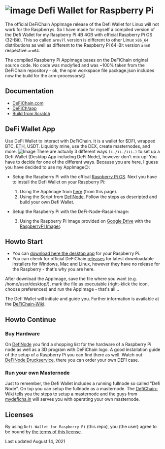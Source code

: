 # ![image](https://user-images.githubusercontent.com/79512509/135573091-5b12a44c-3654-459e-964b-0429d772763a.png) Defi Wallet for Raspberry Pi

The official DeFiChain AppImage release of the Defi Wallet for Linux will not work for the Raspberrys. So I have made for myself a compiled version of the Defi Wallet for my Raspberry Pi 4B 4GB with official Raspberry Pi OS (32-Bit). This so called `armv7l` version is different to other Linux `x86_64` distributions as well as different to the Raspberry Pi 64-Bit version `arm8` respective `arm64`. 

The compiled Raspberry Pi AppImage bases on the DeFiChain original source code. No code was modyfied and was ~100% taken from the DeFiChain repository - ok, the npm workspace file package.json includes now the build for the arm-processors😏
  

## Documentation

- [DeFiChain.com](https://defichain.com/)
- [DeFiCh/app](https://github.com/DeFiCh/app)
- [Build from Scratch](https://github.com/Martin8617/Defi-Wallet-for-Raspberry-Pi/blob/main/build-app.md)


## DeFi Wallet App

Use DeFi Wallet to interact with DeFiChain. It is a wallet for \$DFI, wrapped BTC, ETH, USDT. Liquidity mine, use the DEX, create masternodes, and more.
![Image](https://defichain.com/img/app/liquidity@2x.png)
There are actually 3 different ways `(i./ii./iii.)` to set up a Defi Wallet (Desktop App including DeFi Node), however don't mix up! You have to decide for one of the different ways. Because you are here, I guess you have decided to use my AppImage😉:
- Setup the Raspberry Pi with the offical [Raspberry Pi OS](https://www.raspberrypi.org/software/). Next you have to install the Defi Wallet on your Raspberry Pi:
  1) Using the AppImage from [here](https://github.com/Martin8617/Defi-Wallet-for-Raspberry-Pi/releases) (from this page). 
  2) Using the Script from [DefiNode](https://github.com/DefiNode/DeFiNode/blob/main/README.md#download-script-and-execution). Follow the steps as descripted and build your own Defi Wallet.
  
- Setup the Raspberry Pi with the DeFi-Node-Raspi-Image:
  
  3) Using the Raspberry Pi Image provided on [Google Drive](https://drive.google.com/drive/folders/1yGWeP8gqt5JNypeeJTZ-0aqh-k04m7Jj?usp=sharing) with the [RaspberryPI Imager](https://www.raspberrypi.org/software/). 


## Howto Start

- You can [download here the desktop app](https://github.com/Martin8617/Defi-Wallet-for-Raspberry-Pi/releases) for your Raspberry Pi.
- You can check for official DeFiChain [releases](https://github.com/DeFiCh/app/releases) for latest downloadable installers for Windows, Mac and Linux, however they have no release for the Raspberry - that's why you are here.

After download the AppImage, save the file where you want (e.g. /home/user/desktop/), mark the file as executable (right-klick the icon, choose preferences) and run the AppImage - that's all...

The Defi Wallet will initiate and guide you. Further information is available at the [DeFiChain-Wiki](https://defichain-wiki.com/wiki/DeFi_Wallet).


## Howto Continue

### Buy Hardware

On [DefiNode](https://github.com/DefiNode/DeFiNode) you find a shopping list for the hardware of a Raspberry Pi node as well as a 3D program with DeFiChain logo. A good installation guide of the setup of a Raspberry Pi you can find there as well. 
Watch out [DeFiNode Druckservice](https://www.gabrielkunzer.com/definode), there you can order your own DEFI case.

### Run your own Masternode

Just to remember, the Defi Wallet includes a running fullnode so called "Defi Node". On top you can setup the fullnode as a masternode.
The [DefiChain-Wiki](https://defichain-wiki.com/wiki/Masternode_installation_extended) tells you the steps to setup a masternode and the guys from [mydeficha.in](https://mydeficha.in) will serves you with operating your own masternode. 


## Licenses

By using `Defi-Wallet for Raspberry Pi` (this repo), you (the user) agree to be bound by [the terms of this license](LICENSE).

Last updated August 14, 2021
